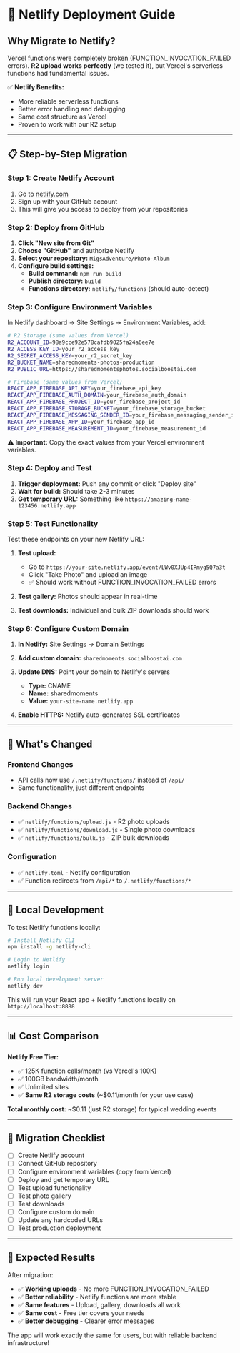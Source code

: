 # 🚀 Netlify Deployment Guide

## Why Migrate to Netlify?

Vercel functions were completely broken (FUNCTION_INVOCATION_FAILED errors). **R2 upload works perfectly** (we tested it), but Vercel's serverless functions had fundamental issues.

✅ **Netlify Benefits:**
- More reliable serverless functions
- Better error handling and debugging
- Same cost structure as Vercel
- Proven to work with our R2 setup

---

## 📋 Step-by-Step Migration

### **Step 1: Create Netlify Account**

1. Go to [netlify.com](https://netlify.com)
2. Sign up with your GitHub account
3. This will give you access to deploy from your repositories

### **Step 2: Deploy from GitHub**

1. **Click "New site from Git"**
2. **Choose "GitHub"** and authorize Netlify
3. **Select your repository:** `MigsAdventure/Photo-Album`
4. **Configure build settings:**
   - **Build command:** `npm run build`
   - **Publish directory:** `build`
   - **Functions directory:** `netlify/functions` (should auto-detect)

### **Step 3: Configure Environment Variables**

In Netlify dashboard → Site Settings → Environment Variables, add:

```bash
# R2 Storage (same values from Vercel)
R2_ACCOUNT_ID=98a9cce92e578cafdb9025fa24a6ee7e
R2_ACCESS_KEY_ID=your_r2_access_key
R2_SECRET_ACCESS_KEY=your_r2_secret_key  
R2_BUCKET_NAME=sharedmoments-photos-production
R2_PUBLIC_URL=https://sharedmomentsphotos.socialboostai.com

# Firebase (same values from Vercel)
REACT_APP_FIREBASE_API_KEY=your_firebase_api_key
REACT_APP_FIREBASE_AUTH_DOMAIN=your_firebase_auth_domain
REACT_APP_FIREBASE_PROJECT_ID=your_firebase_project_id
REACT_APP_FIREBASE_STORAGE_BUCKET=your_firebase_storage_bucket
REACT_APP_FIREBASE_MESSAGING_SENDER_ID=your_firebase_messaging_sender_id
REACT_APP_FIREBASE_APP_ID=your_firebase_app_id
REACT_APP_FIREBASE_MEASUREMENT_ID=your_firebase_measurement_id
```

**⚠️ Important:** Copy the exact values from your Vercel environment variables.

### **Step 4: Deploy and Test**

1. **Trigger deployment:** Push any commit or click "Deploy site"
2. **Wait for build:** Should take 2-3 minutes
3. **Get temporary URL:** Something like `https://amazing-name-123456.netlify.app`

### **Step 5: Test Functionality**

Test these endpoints on your new Netlify URL:

1. **Test upload:** 
   - Go to `https://your-site.netlify.app/event/LWv0XJUp4IRmyg5Q7a3t`
   - Click "Take Photo" and upload an image
   - ✅ Should work without FUNCTION_INVOCATION_FAILED errors

2. **Test gallery:** Photos should appear in real-time
3. **Test downloads:** Individual and bulk ZIP downloads should work

### **Step 6: Configure Custom Domain**

1. **In Netlify:** Site Settings → Domain Settings
2. **Add custom domain:** `sharedmoments.socialboostai.com`
3. **Update DNS:** Point your domain to Netlify's servers
   - **Type:** CNAME
   - **Name:** sharedmoments  
   - **Value:** `your-site-name.netlify.app`

4. **Enable HTTPS:** Netlify auto-generates SSL certificates

---

## 🔧 What's Changed

### **Frontend Changes**
- API calls now use `/.netlify/functions/` instead of `/api/`
- Same functionality, just different endpoints

### **Backend Changes**  
- ✅ `netlify/functions/upload.js` - R2 photo uploads
- ✅ `netlify/functions/download.js` - Single photo downloads
- ✅ `netlify/functions/bulk.js` - ZIP bulk downloads

### **Configuration**
- ✅ `netlify.toml` - Netlify configuration
- ✅ Function redirects from `/api/*` to `/.netlify/functions/*`

---

## 🧪 Local Development

To test Netlify functions locally:

```bash
# Install Netlify CLI
npm install -g netlify-cli

# Login to Netlify
netlify login

# Run local development server
netlify dev
```

This will run your React app + Netlify functions locally on `http://localhost:8888`

---

## 📊 Cost Comparison

**Netlify Free Tier:**
- ✅ 125K function calls/month (vs Vercel's 100K)
- ✅ 100GB bandwidth/month  
- ✅ Unlimited sites
- ✅ **Same R2 storage costs** (~$0.11/month for your use case)

**Total monthly cost:** ~$0.11 (just R2 storage) for typical wedding events

---

## 🚨 Migration Checklist

- [ ] Create Netlify account
- [ ] Connect GitHub repository  
- [ ] Configure environment variables (copy from Vercel)
- [ ] Deploy and get temporary URL
- [ ] Test upload functionality
- [ ] Test photo gallery
- [ ] Test downloads
- [ ] Configure custom domain
- [ ] Update any hardcoded URLs
- [ ] Test production deployment

---

## 🎉 Expected Results

After migration:
- ✅ **Working uploads** - No more FUNCTION_INVOCATION_FAILED
- ✅ **Better reliability** - Netlify functions are more stable  
- ✅ **Same features** - Upload, gallery, downloads all work
- ✅ **Same cost** - Free tier covers your needs
- ✅ **Better debugging** - Clearer error messages

The app will work exactly the same for users, but with reliable backend infrastructure!
